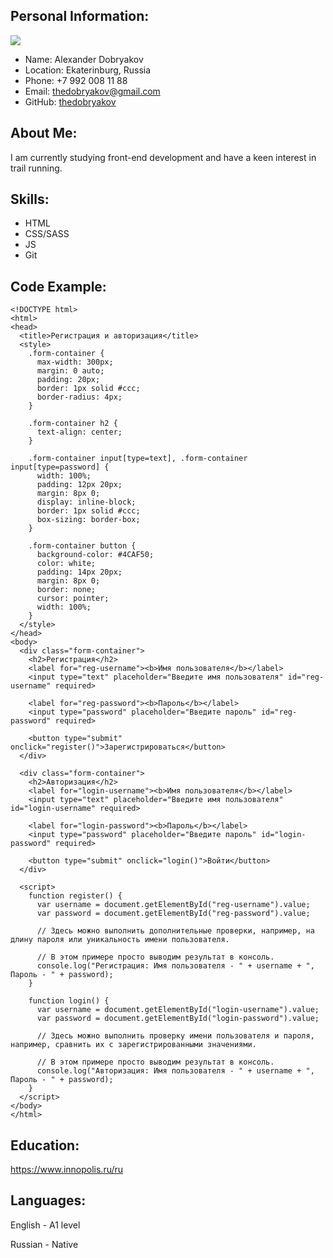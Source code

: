 ## Personal Information:
![](/FOTO.jpg "")
- Name: Alexander Dobryakov
- Location: Ekaterinburg, Russia
- Phone: +7 992 008 11 88
- Email: thedobryakov@gmail.com
- GitHub: [thedobryakov](https://github.com/thedobryakov)

## About Me:
I am currently studying front-end development and have a keen interest in trail running.

## Skills:
- HTML
- CSS/SASS
- JS
- Git

## Code Example:

```
<!DOCTYPE html>
<html>
<head>
  <title>Регистрация и авторизация</title>
  <style>
    .form-container {
      max-width: 300px;
      margin: 0 auto;
      padding: 20px;
      border: 1px solid #ccc;
      border-radius: 4px;
    }

    .form-container h2 {
      text-align: center;
    }

    .form-container input[type=text], .form-container input[type=password] {
      width: 100%;
      padding: 12px 20px;
      margin: 8px 0;
      display: inline-block;
      border: 1px solid #ccc;
      box-sizing: border-box;
    }

    .form-container button {
      background-color: #4CAF50;
      color: white;
      padding: 14px 20px;
      margin: 8px 0;
      border: none;
      cursor: pointer;
      width: 100%;
    }
  </style>
</head>
<body>
  <div class="form-container">
    <h2>Регистрация</h2>
    <label for="reg-username"><b>Имя пользователя</b></label>
    <input type="text" placeholder="Введите имя пользователя" id="reg-username" required>

    <label for="reg-password"><b>Пароль</b></label>
    <input type="password" placeholder="Введите пароль" id="reg-password" required>

    <button type="submit" onclick="register()">Зарегистрироваться</button>
  </div>

  <div class="form-container">
    <h2>Авторизация</h2>
    <label for="login-username"><b>Имя пользователя</b></label>
    <input type="text" placeholder="Введите имя пользователя" id="login-username" required>

    <label for="login-password"><b>Пароль</b></label>
    <input type="password" placeholder="Введите пароль" id="login-password" required>

    <button type="submit" onclick="login()">Войти</button>
  </div>

  <script>
    function register() {
      var username = document.getElementById("reg-username").value;
      var password = document.getElementById("reg-password").value;

      // Здесь можно выполнить дополнительные проверки, например, на длину пароля или уникальность имени пользователя.

      // В этом примере просто выводим результат в консоль.
      console.log("Регистрация: Имя пользователя - " + username + ", Пароль - " + password);
    }

    function login() {
      var username = document.getElementById("login-username").value;
      var password = document.getElementById("login-password").value;

      // Здесь можно выполнить проверку имени пользователя и пароля, например, сравнить их с зарегистрированными значениями.

      // В этом примере просто выводим результат в консоль.
      console.log("Авторизация: Имя пользователя - " + username + ", Пароль - " + password);
    }
  </script>
</body>
</html>

```

## Education:
https://www.innopolis.ru/ru

## Languages:

English - A1 level

Russian - Native
